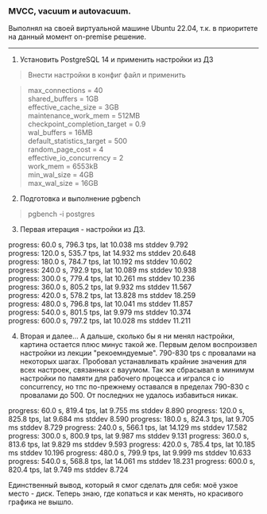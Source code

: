 ### MVCC, vacuum и autovacuum.
Выполнял на своей виртуальной машине Ubuntu 22.04, т.к. в приоритете на данный момент on-premise решение.
___
1. Установить PostgreSQL 14 и применить настройки из ДЗ
>Внести настройки в конфиг файл и применить

>max_connections = 40  
shared_buffers = 1GB  
effective_cache_size = 3GB  
maintenance_work_mem = 512MB  
checkpoint_completion_target = 0.9  
wal_buffers = 16MB  
default_statistics_target = 500  
random_page_cost = 4  
effective_io_concurrency = 2  
work_mem = 6553kB  
min_wal_size = 4GB  
max_wal_size = 16GB  

2. Подготовка и выполнение pgbench
>pgbench -i postgres

3. Первая итерация - настройки из ДЗ.

progress: 60.0 s, 796.3 tps, lat 10.038 ms stddev 9.792  
progress: 120.0 s, 535.7 tps, lat 14.932 ms stddev 20.648  
progress: 180.0 s, 784.7 tps, lat 10.192 ms stddev 10.602  
progress: 240.0 s, 792.9 tps, lat 10.089 ms stddev 10.938  
progress: 300.0 s, 779.4 tps, lat 10.261 ms stddev 10.236  
progress: 360.0 s, 805.2 tps, lat 9.932 ms stddev 11.567  
progress: 420.0 s, 578.2 tps, lat 13.828 ms stddev 18.259  
progress: 480.0 s, 796.8 tps, lat 10.041 ms stddev 11.857  
progress: 540.0 s, 801.5 tps, lat 9.979 ms stddev 10.374  
progress: 600.0 s, 797.2 tps, lat 10.028 ms stddev 11.211  

4. Вторая и далее...
А  дальше, сколько бы я ни менял настройки, картина остается плюс минус такой же. Первым делом воспроизвел настройки из лекции "рекоемндуемые". 790-830 tps с провалами на некоторых шагах. Пробовал устанавливать крайние значения для всех настроек, связанных с вауумом. Так же сбрасывал в минимум настройки по памяти для рабочего процесса и игрался с io concurrency, но тпс по-прежнему оставался в пределах 790-830 с провалами до 500. От последних не удалось избавиться никак. 

progress: 60.0 s, 819.4 tps, lat 9.755 ms stddev 8.890
progress: 120.0 s, 825.8 tps, lat 9.684 ms stddev 8.590
progress: 180.0 s, 824.3 tps, lat 9.705 ms stddev 8.729
progress: 240.0 s, 566.1 tps, lat 14.129 ms stddev 17.582
progress: 300.0 s, 800.9 tps, lat 9.987 ms stddev 9.131
progress: 360.0 s, 813.6 tps, lat 9.829 ms stddev 9.593
progress: 420.0 s, 785.4 tps, lat 10.185 ms stddev 10.196
progress: 480.0 s, 799.9 tps, lat 9.999 ms stddev 10.633
progress: 540.0 s, 568.8 tps, lat 14.061 ms stddev 18.231
progress: 600.0 s, 820.4 tps, lat 9.749 ms stddev 8.724

Единственный вывод, который я смог сделать для себя: моё узкое место - диск. Теперь знаю, где копаться и как менять, но красивого графика не вышло. 
